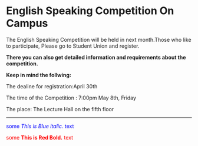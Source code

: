 # English Speaking Competition On Campus



The English Speaking Competition will be held in next month.Those who like to participate, Please go to Student Union and register.



**There you can also get detailed information and requirements about the competition.**



**Keep in mind the follwing:**



The dealine for registration:April 30th

The time of the Competition : 7:00pm May 8th, Friday

The place: The Lecture Hall on the fifth floor



---

<span style="color:blue">some *This is Blue italic.* text</span>

<span style="color:red"> some **This is Red Bold.** text</span>







